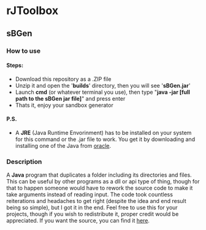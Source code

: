 # rJToolbox
## sBGen
### How to use
#### Steps:
- Download this repository as a .ZIP file
- Unzip it and open the '**builds**' directory, then you will see '**sBGen.jar**'
- Launch **cmd** (or whatever terminal you use), then type "**java -jar [full path to the sBGen jar file]**" and press enter
- Thats it, enjoy your sandbox generator
#### P.S.
- A **JRE** (Java Runtime Envorinment) has to be installed on your system for this command or the .jar file to work. You get it by downloading and installing one of the Java from [oracle](https://www.oracle.com/java/technologies/downloads/#java17).
### Description
A **Java** program that duplicates a folder including its directories and files. This can be useful by other programs as a dll or api type of thing, though for that to happen someone would have to rework the source code to make it take arguments instead of reading input. The code took countless reiterations and headaches to get right (despite the idea and end result being so simple), but I got it in the end. Feel free to use this for your projects, though if you wish to redistribute it, proper credit would be appreciated. If you want the source, you can find it [here](https://github.com/rSIX-Developer/rJToolbox/blob/master/src/com/rsix/sB.java).
